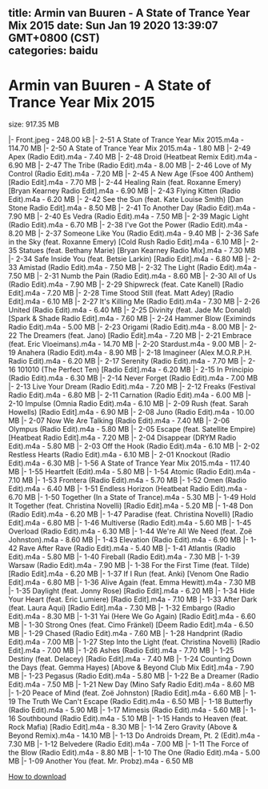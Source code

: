
title: Armin van Buuren - A State of Trance Year Mix 2015
date: Sun Jan 19 2020 13:39:07 GMT+0800 (CST)    
categories: baidu
---

# Armin van Buuren - A State of Trance Year Mix 2015
size: 917.35 MB
 
 
|- Front.jpeg - 248.00 kB
|- 2-51 A State of Trance Year Mix 2015.m4a - 114.70 MB
|- 2-50 A State of Trance Year Mix 2015.m4a - 1.80 MB
|- 2-49 Apex (Radio Edit).m4a - 7.40 MB
|- 2-48 Droid (Heatbeat Remix Edit).m4a - 6.90 MB
|- 2-47 The Tribe (Radio Edit).m4a - 8.00 MB
|- 2-46 Love of My Control (Radio Edit).m4a - 7.20 MB
|- 2-45 A New Age (Fsoe 400 Anthem) [Radio Edit].m4a - 7.70 MB
|- 2-44 Healing Rain (feat. Roxanne Emery) [Bryan Kearney Radio Edit].m4a - 6.90 MB
|- 2-43 Flying Kitten (Radio Edit).m4a - 6.20 MB
|- 2-42 See the Sun (feat. Kate Louise Smith) [Dan Stone Radio Edit].m4a - 8.50 MB
|- 2-41 To Another Day (Radio Edit).m4a - 7.90 MB
|- 2-40 Es Vedra (Radio Edit).m4a - 7.50 MB
|- 2-39 Magic Light (Radio Edit).m4a - 6.70 MB
|- 2-38 I've Got the Power (Radio Edit).m4a - 8.20 MB
|- 2-37 Someone Like You (Radio Edit).m4a - 9.40 MB
|- 2-36 Safe in the Sky (feat. Roxanne Emery) [Cold Rush Radio Edit].m4a - 6.10 MB
|- 2-35 Statues (feat. Bethany Marie) [Bryan Kearney Radio Mix].m4a - 7.30 MB
|- 2-34 Safe Inside You (feat. Betsie Larkin) [Radio Edit].m4a - 6.80 MB
|- 2-33 Amistad (Radio Edit).m4a - 7.50 MB
|- 2-32 The Light (Radio Edit).m4a - 7.50 MB
|- 2-31 Numb the Pain (Radio Edit).m4a - 8.60 MB
|- 2-30 All of Us (Radio Edit).m4a - 7.90 MB
|- 2-29 Shipwreck (feat. Cate Kanell) [Radio Edit].m4a - 7.20 MB
|- 2-28 Time Stood Still (feat. Matt Adey) [Radio Edit].m4a - 6.10 MB
|- 2-27 It's Killing Me (Radio Edit).m4a - 7.30 MB
|- 2-26 United (Radio Edit).m4a - 6.40 MB
|- 2-25 Divinity (feat. Jade Mc Donald) [Spark & Shade Radio Edit].m4a - 7.60 MB
|- 2-24 Hammer Blow (Eximinds Radio Edit).m4a - 5.00 MB
|- 2-23 Origami (Radio Edit).m4a - 8.00 MB
|- 2-22 The Dreamers (feat. Jano) [Radio Edit].m4a - 7.20 MB
|- 2-21 Embrace (feat. Eric Vloeimans).m4a - 14.70 MB
|- 2-20 Stardust.m4a - 9.00 MB
|- 2-19 Anahera (Radio Edit).m4a - 8.90 MB
|- 2-18 Imagineer (Alex M.O.R.P.H. Radio Edit).m4a - 6.20 MB
|- 2-17 Serenity (Radio Edit).m4a - 7.70 MB
|- 2-16 101010 (The Perfect Ten) [Radio Edit].m4a - 6.20 MB
|- 2-15 In Principio (Radio Edit).m4a - 6.30 MB
|- 2-14 Never Forget (Radio Edit).m4a - 7.00 MB
|- 2-13 Live Your Dream (Radio Edit).m4a - 7.20 MB
|- 2-12 Freaks (Festival Radio Edit).m4a - 6.80 MB
|- 2-11 Carnation (Radio Edit).m4a - 6.00 MB
|- 2-10 Impulse (Omnia Radio Edit).m4a - 6.10 MB
|- 2-09 Rush (feat. Sarah Howells) [Radio Edit].m4a - 6.90 MB
|- 2-08 Juno (Radio Edit).m4a - 10.00 MB
|- 2-07 Now We Are Talking (Radio Edit).m4a - 7.40 MB
|- 2-06 Olympus (Radio Edit).m4a - 5.80 MB
|- 2-05 Escape (feat. Satellite Empire) [Heatbeat Radio Edit].m4a - 7.20 MB
|- 2-04 Disappear (DRYM Radio Edit).m4a - 5.80 MB
|- 2-03 Off the Hook (Radio Edit).m4a - 6.10 MB
|- 2-02 Restless Hearts (Radio Edit).m4a - 6.10 MB
|- 2-01 Knockout (Radio Edit).m4a - 6.30 MB
|- 1-56 A State of Trance Year Mix 2015.m4a - 117.40 MB
|- 1-55 Heartfelt (Edit).m4a - 5.80 MB
|- 1-54 Atomic (Radio Edit).m4a - 7.10 MB
|- 1-53 Frontera (Radio Edit).m4a - 5.70 MB
|- 1-52 Omen (Radio Edit).m4a - 6.40 MB
|- 1-51 Endless Horizon (Heatbeat Radio Edit).m4a - 6.70 MB
|- 1-50 Together (In a State of Trance).m4a - 5.30 MB
|- 1-49 Hold It Together (feat. Christina Novelli) [Radio Edit].m4a - 5.20 MB
|- 1-48 Don (Radio Edit).m4a - 6.20 MB
|- 1-47 Paradise (feat. Christina Novelli) [Radio Edit].m4a - 6.80 MB
|- 1-46 Multiverse (Radio Edit).m4a - 5.60 MB
|- 1-45 Overload (Radio Edit).m4a - 6.30 MB
|- 1-44 We're All We Need (feat. Zoë Johnston).m4a - 8.60 MB
|- 1-43 Elevation (Radio Edit).m4a - 6.90 MB
|- 1-42 Rave After Rave (Radio Edit).m4a - 5.40 MB
|- 1-41 Atlantis (Radio Edit).m4a - 5.80 MB
|- 1-40 Fireball (Radio Edit).m4a - 7.30 MB
|- 1-39 Warsaw (Radio Edit).m4a - 7.90 MB
|- 1-38 For the First Time (feat. Tilde) [Radio Edit].m4a - 6.20 MB
|- 1-37 If I Run (feat. Anki) [Venom One Radio Edit].m4a - 6.80 MB
|- 1-36 Alive Again (feat. Emma Hewitt).m4a - 7.30 MB
|- 1-35 Daylight (feat. Jonny Rose) [Radio Edit].m4a - 6.20 MB
|- 1-34 Hide Your Heart (feat. Eric Lumiere) [Radio Edit].m4a - 7.10 MB
|- 1-33 After Dark (feat. Laura Aqui) [Radio Edit].m4a - 7.30 MB
|- 1-32 Embargo (Radio Edit).m4a - 8.30 MB
|- 1-31 Yai (Here We Go Again) [Radio Edit].m4a - 6.60 MB
|- 1-30 Strong Ones (feat. Cimo Fränkel) [Deem Radio Edit].m4a - 6.50 MB
|- 1-29 Chased (Radio Edit).m4a - 7.60 MB
|- 1-28 Handprint (Radio Edit).m4a - 7.00 MB
|- 1-27 Step Into the Light (feat. Christina Novelli) [Radio Edit].m4a - 7.00 MB
|- 1-26 Ashes (Radio Edit).m4a - 7.70 MB
|- 1-25 Destiny (feat. Delacey) [Radio Edit].m4a - 7.40 MB
|- 1-24 Counting Down the Days (feat. Gemma Hayes) [Above & Beyond Club Mix Edit].m4a - 7.90 MB
|- 1-23 Pegasus (Radio Edit).m4a - 5.80 MB
|- 1-22 Be a Dreamer (Radio Edit).m4a - 7.50 MB
|- 1-21 New Day (Mino Safy Radio Edit).m4a - 8.60 MB
|- 1-20 Peace of Mind (feat. Zoë Johnston) [Radio Edit].m4a - 6.60 MB
|- 1-19 The Truth We Can't Escape (Radio Edit).m4a - 6.50 MB
|- 1-18 Butterfly (Radio Edit).m4a - 5.90 MB
|- 1-17 Mimesis (Radio Edit).m4a - 5.60 MB
|- 1-16 Southbound (Radio Edit).m4a - 5.10 MB
|- 1-15 Hands to Heaven (feat. Rock Mafia) [Radio Edit].m4a - 8.30 MB
|- 1-14 Zero Gravity (Above & Beyond Remix).m4a - 14.10 MB
|- 1-13 Do Androids Dream, Pt. 2 (Edit).m4a - 7.30 MB
|- 1-12 Belvedere (Radio Edit).m4a - 7.00 MB
|- 1-11 The Force of the Blow (Radio Edit).m4a - 8.80 MB
|- 1-10 The One (Radio Edit).m4a - 5.00 MB
|- 1-09 Another You (feat. Mr. Probz).m4a - 6.50 MB

[How to download](https://bpcam.bemobtrk.com/go/2ceec3aa-1ca2-46d6-b9ff-aaa5c184517c?jno=1948)